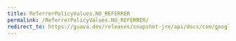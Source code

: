 ```yaml
---
title: ReferrerPolicyValues.NO_REFERRER
permalink: /ReferrerPolicyValues.NO_REFERRER/
redirect_to: https://guava.dev/releases/snapshot-jre/api/docs/com/google/common/net/HttpHeaders.ReferrerPolicyValues.html#NO_REFERRER
---
```

